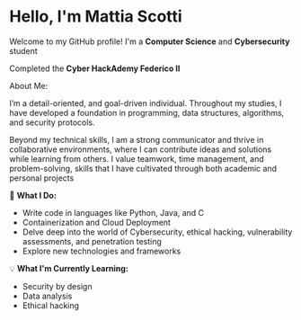 # Hello, I'm Mattia Scotti

Welcome to my GitHub profile! I'm a **Computer Science** and **Cybersecurity** student

Completed the **Cyber HackAdemy Federico II**

About Me:

I’m a detail-oriented, and goal-driven individual. Throughout my studies, I have developed a foundation in programming, data structures, algorithms, and security protocols.

Beyond my technical skills, I am a strong communicator and thrive in collaborative environments, where I can contribute ideas and solutions while learning from others. I value teamwork, time management, and problem-solving, skills that I have cultivated through both academic and personal projects

🔧 **What I Do:**
- Write code in languages like Python, Java, and C
- Containerization and Cloud Deployment
- Delve deep into the world of Cybersecurity, ethical hacking, vulnerability assessments, and penetration testing
- Explore new technologies and frameworks

💡 **What I'm Currently Learning:**
- Security by design
- Data analysis
- Ethical hacking
